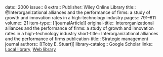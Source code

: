 date:: 2000
issue:: 8
extra:: Publisher: Wiley Online Library
title:: @Interorganizational alliances and the performance of firms: a study of growth and innovation rates in a high-technology industry
pages:: 791–811
volume:: 21
item-type:: [[journalArticle]]
original-title:: Interorganizational alliances and the performance of firms: a study of growth and innovation rates in a high-technology industry
short-title:: Interorganizational alliances and the performance of firms
publication-title:: Strategic management journal
authors:: [[Toby E. Stuart]]
library-catalog:: Google Scholar
links:: [Local library](zotero://select/library/items/NG8M9EUV), [Web library](https://www.zotero.org/users/6520516/items/NG8M9EUV)
